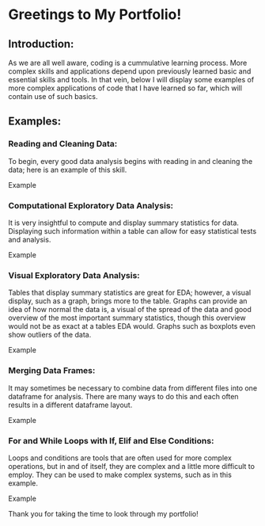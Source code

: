 # Greetings to My Portfolio!

## Introduction:

As we are all well aware, coding is a cummulative learning process. More complex skills and applications depend upon previously learned basic and essential skills and tools. In that vein, below I will display some examples of more complex applications of code that I have learned so far, which will contain use of such basics.

## Examples:

### Reading and Cleaning Data:

To begin, every good data analysis begins with reading in and cleaning the data; here is an example of this skill.

Example

### Computational Exploratory Data Analysis:

It is very insightful to compute and display summary statistics for data. Displaying such information within a table can allow for easy statistical tests and analysis.

Example

### Visual Exploratory Data Analysis:

Tables that display summary statistics are great for EDA; however, a visual display, such as a graph, brings more to the table. Graphs can provide an idea of how normal the data is, a visual of the spread of the data and good overview of the most important summary statistics, though this overview would not be as exact at a tables EDA would. Graphs such as boxplots even show outliers of the data. 

Example

### Merging Data Frames:

It may sometimes be necessary to combine data from different files into one dataframe for analysis. There are many ways to do this and each often results in a different dataframe layout. 

Example

### For and While Loops with If, Elif and Else Conditions:

Loops and conditions are tools that are often used for more complex operations, but in and of itself, they are complex and a little more difficult to employ. They can be used to make complex systems, such as in this example.

Example

Thank you for taking the time to look through my portfolio! 
